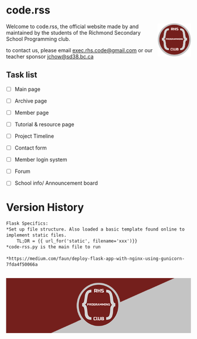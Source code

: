 # code.rss
<a href="https://github.com/RHS-coding" target="_blank">
    <img alt="club banner" src="img_src/logo-v1.png?raw=true" height="90" align="right" >
</a>

Welcome to code.rss, the official website made by and maintained by the students of the Richmond Secondary School Programming club. 

to contact us, please email exec.rhs.code@gmail.com or our teacher sponsor jchow@sd38.bc.ca


## Task list
- [ ] Main page
- [ ] Archive page
- [ ] Member page
- [ ] Tutorial & resource page
- [ ] Project Timeline
- [ ] Contact form
- [ ] Member login system 
- [ ] Forum
- [ ] School info/ Announcement board



# Version History
```
Flask Specifics:
*Set up file structure. Also loaded a basic template found online to implement static files.
    TL;DR = {{ url_for('static', filename='xxx')}}
*code-rss.py is the main file to run

*https://medium.com/faun/deploy-flask-app-with-nginx-using-gunicorn-7fda4f50066a


```
<p align="center">
    <a href="https://rhs-coding.github.io/code.rss/" target="_blank">
        <img alt="club banner" src="img_src/banner-v1.png?raw=true"  height="150">
    </a>
</p>
